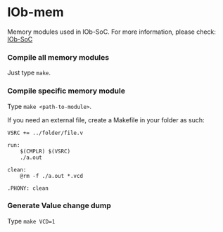 # IOb-mem #

Memory modules used in IOb-SoC. For more information, please check: [IOb-SoC](https://github.com/IObundle/iob-soc)

### Compile all memory modules ###

Just type `make`.

### Compile specific memory module ###

Type `make <path-to-module>`.

If you need an external file, create a Makefile in your folder as such:

```
VSRC += ../folder/file.v

run:
	$(CMPLR) $(VSRC) 
	./a.out

clean:
	@rm -f ./a.out *.vcd

.PHONY: clean
```

### Generate Value change dump ###
Type `make VCD=1`
